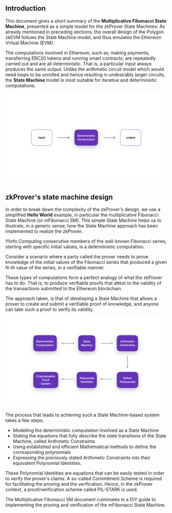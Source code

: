 ## Introduction
This document gives a short summary of the **Multiplicative Fibonacci State Machine**, presented as a simple model for the zkProver State Machines. As already mentioned in preceding sections, the overall design of the Polygon zkEVM follows the State Machine model, and thus emulates the Ethereum Virtual Machine (EVM). 

The computations involved in Ethereum, such as; making payments, transferring ERC20 tokens and running smart contracts; are repeatedly carried out and are all deterministic. That is, a particular input always produces the same output. Unlike the arithmetic circuit model which would need loops to be unrolled and hence resulting in undesirably larger circuits, the **State Machine** model is most suitable for iterative and deterministic computations.

![Deterministic Computation](../../img/zkvm/fib4-deterministic-compt.png)

## zkProver's state machine design

In order to break down the complexity of the zkProver's design, we use a simplified **Hello World** example, in particular the multiplicative Fibonacci State Machine (or mFibonacci SM). This simple State Machine helps us to illustrate, in a generic sense, how the State Machine approach has been implemented to realize the zkProver.

!!!info
    Computing consecutive members of the well-known Fibonacci series, starting with specific initial values, is a deterministic computation.


Consider a scenario where a party called the prover needs to prove knowledge of the initial values of the Fibonacci series that produced a given N-th value of the series, in a verifiable manner.

These types of computations form a perfect analogy of what the zkProver has to do. That is, to produce verifiable proofs that attest to the validity of the transactions submitted to the Ethereum blockchain. 

The approach taken, is that of developing a State Machine that allows a prover to create and submit a verifiable proof of knowledge, and anyone can take such a proof to verify its validity.

![A Skeletal View of the Design Process](../../img/zkvm/fib5-design-approach-outline.png)

The process that leads to achieving such a State Machine-based system takes a few steps; 

- Modelling the deterministic computation involved as a State Machine
- Stating the equations that fully describe the state transitions of the State Machine, called Arithmetic Constraints
- Using established and efficient Mathematical methods to define the corresponding polynomials
- Expressing the previously stated Arithmetic Constraints into their equivalent Polynomial Identities. 

These Polynomial Identities are equations that can be easily tested in order to verify the prover's claims. A so-called Commitment Scheme is required for facilitating the proving and the verification. Hence, in the zkProver context, a proof/verification scheme called PIL-STARK is used.

The Multiplicative Fibonacci SM document culminates in a DIY guide to implementing the proving and verification of the mFibonacci State Machine.